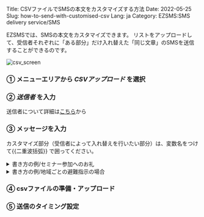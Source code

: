 Title: CSVファイルでSMSの本文をカスタマイズする方法
Date: 2022-05-25
Slug: how-to-send-with-customised-csv
Lang: ja
Category: EZSMS:SMS delivery service/SMS

EZSMSでは、SMSの本文をカスタマイズできます。
リストをアップロードして、受信者それぞれに「ある部分」だけ入れ替えた「同じ文章」のSMSを送信することができるのです。

![csv_screen](/images/csv_screen.png)

### ① メニューエリアから _CSVアップロード_ を選択
### ② _送信者_ を入力 
送信者について詳細は[こちら](https://help.xoxzo.com/ja/ezsms-sms-delivery-service/articles/what-does-sender-id-do/)から
### ③ メッセージを入力　
カスタマイズ部分（受信者によって入れ替えを行いたい部分）は、変数名をつけて{{二重波括弧}} で囲ってください。
<details><summary>書き方の例/セミナー参加へのお礼</summary>
  変数名 name に受信者の名前
  変数名　seminar にセミナータイトルを入れて送信したい場合
  ```
{{name}}様　  先日は{{seminar}}へご参加いただきありがとうございました。
  ```
</details>

<details><summary>書き方の例/地域ごとの避難指示の場合</summary>
  変数名 local に地域の名前
  変数名　shelter に避難所の名称を入れて送信したい場合
  ```
警戒レベル４発令
  {{local}}地区の方は{{shelter}}へ避難してください
  ```
</details>

### ④ csvファイルの準備・アップロード

### ⑤ 送信のタイミング設定

